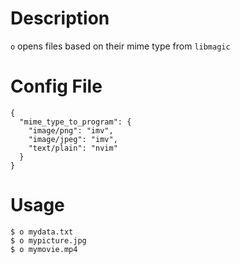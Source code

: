 # Description
`o` opens files based on their mime type from `libmagic`

# Config File
```cat ~/.config/o.conf
{
  "mime_type_to_program": {
    "image/png": "imv",
    "image/jpeg": "imv",
    "text/plain": "nvim"
  }
}
```

# Usage
```
$ o mydata.txt
$ o mypicture.jpg
$ o mymovie.mp4
```
